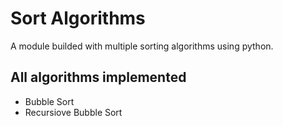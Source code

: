 # Sort Algorithms

A module builded with multiple sorting algorithms using python.

## All algorithms implemented

- Bubble Sort
- Recursiove Bubble Sort
